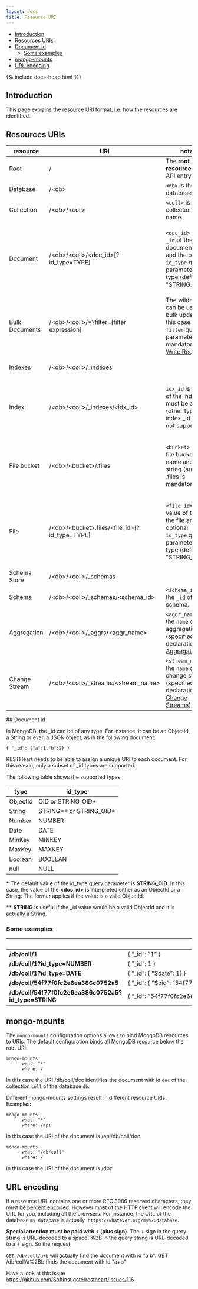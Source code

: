 ```yaml
---
layout: docs
title: Resource URI
---
```


<div markdown="1" class="d-none d-xl-block col-xl-2 order-last bd-toc">

* [Introduction](#introduction)
* [Resources URIs](#resources-uris)
* [Document id](#document-id)
    * [Some examples](#some-examples)
* [mongo-mounts](#mongo-mounts)
* [URL encoding](#url-encoding)

</div>
<div markdown="1" class="col-12 col-md-9 col-xl-8 py-md-3 bd-content">

{% include docs-head.html %} 


## Introduction

This page explains the resource URI format, i.e. how the resources
are identified.

## Resources URIs
<div class="table-responsive">
<table class="ts">
<colgroup>
<col class="w-20" />
<col class="w-40" />
<col class="w-40" />
</colgroup>
<thead>
<tr class="header">
<th>resource</th>
<th>URI</th>
<th>notes</th>
</tr>
</thead>
<tbody>
<tr class="odd">
<td><p>Root</p></td>
<td>/</td>
<td>The <strong>root resource</strong> is the API entry point.</td>
</tr>
<tr class="even">
<td>Database</td>
<td>/&lt;db&gt;</td>
<td><code>&lt;db&gt;</code> is the database name.</td>
</tr>
<tr class="odd">
<td>Collection</td>
<td>/&lt;db&gt;/&lt;coll&gt;</td>
<td><code>&lt;coll&gt;</code> is the collection name.</td>
</tr>
<tr class="even">
<td>Document</td>
<td>/&lt;db&gt;/&lt;coll&gt;/&lt;doc_id&gt;[?id_type=TYPE]</td>
<td><p><code>&lt;doc_id&gt;</code> is the <code>_id</code> of the document and the optional <code>id_type</code> query parameter is its type (default is &quot;STRING_OID&quot;).</p></td>
</tr>
<tr class="odd">
<td>Bulk Documents</td>
<td>/&lt;db&gt;/&lt;coll&gt;/*?filter=[filter expression]</td>
<td>The wildcard can be used for bulk updates; in this case the <code>filter</code> query parameter is mandatory, see  <a href="/docs/v3/write-requests">Write Requests</a>.</td>
</tr>
<tr class="even">
<td>Indexes</td>
<td>/&lt;db&gt;/&lt;coll&gt;/_indexes</td>
<td><p> </p></td>
</tr>
<tr class="odd">
<td>Index</td>
<td>/&lt;db&gt;/&lt;coll&gt;/_indexes/&lt;idx_id&gt;</td>
<td><p><code>idx_id</code> is the _id of the index and must be a string (other types of index _id are not supported).</p></td>
</tr>
<tr class="even">
<td>File bucket</td>
<td>/&lt;db&gt;/&lt;bucket&gt;/.files</td>
<td><p><code>&lt;bucket&gt;</code> is the file bucket name and it is a string (suffix .files is mandatory).</p></td>
</tr>
<tr class="odd">
<td>File</td>
<td>/&lt;db&gt;/&lt;bucket&gt;.files/&lt;file_id&gt;[?id_type=TYPE]</td>
<td><p><code>&lt;file_id&gt;</code> is the value of the _id the file and the optional <code>id_type</code> query parameter is its type (default is &quot;STRING_OID&quot;).</p></td>
</tr>
<tr class="even">
<td>Schema Store</td>
<td>/&lt;db&gt;/&lt;coll&gt;/_schemas</td>
<td> </td>
</tr>
<tr class="odd">
<td>Schema</td>
<td>/&lt;db&gt;/&lt;coll&gt;/_schemas/&lt;schema_id&gt;</td>
<td><code>&lt;schema_id&gt;</code> is the <code>_id</code> of the schema.</td>
</tr>
<tr class="even">
<td>Aggregation</td>
<td>/&lt;db&gt;/&lt;coll&gt;/_aggrs/&lt;aggr_name&gt;</td>
<td><code>&lt;aggr_name&gt;</code> is the <code>name</code> of the aggregation (specified in it declaration, see <a href="/docs/v3/aggregations">Aggregations</a>).</td>
</tr>
<tr class="odd">
<td>Change Stream</td>
<td>/&lt;db&gt;/&lt;coll&gt;/_streams/&lt;stream_name&gt;</td>
<td><code>&lt;stream_name&gt;</code> is the <code>name</code> of the change stream (specified in it declaration, see <a href="/docs/v3/change-streams">Change Streams</a>).</td>
</tr>
</tbody>
</table>
</div>
## Document id

In MongoDB, the \_id can be of any type. For instance, it can be an
ObjectId, a String or even a JSON object, as in the following document:

``` plain
{ "_id": {"a":1,"b":2} }
```

RESTHeart needs to be able to assign a unique URI to each document. For
this reason, only a subset of \_id types are supported.

The following table shows the supported types:

<div class="table-responsive">
<table class="ts">
  <thead>
    <tr>
      <th>type</th>
      <th>id_type</th>
    </tr>
  </thead>
  <tbody>
    <tr>
      <td>ObjectId</td>
      <td>OID or STRING_OID*</td>
    </tr>
    <tr>
      <td>String</td>
      <td>STRING** or STRING_OID*</td>
    </tr>
    <tr>
      <td>Number</td>
      <td>NUMBER</td>
    </tr>
    <tr>
      <td>Date</td>
      <td>DATE</td>
    </tr>
    <tr>
      <td>MinKey</td>
      <td>MINKEY</td>
    </tr>
    <tr>
      <td>MaxKey</td>
      <td>MAXKEY</td>
    </tr>
    <tr>
      <td>Boolean</td>
      <td>BOOLEAN</td>
    </tr>
    <tr>
      <td>null</td>
      <td>NULL</td>
    </tr>
  </tbody>
</table>
</div>



**\*** The default value of the id\_type query parameter
is **STRING\_OID**. In this case, the value of the **&lt;doc_id&gt;** is
interpreted either as an ObjectId or a String. The former applies if the
value is a valid ObjectId.

**\*\*** **STRING** is useful if the \_id value would be a valid
ObjectId and it is actually a String.


### Some examples

<div class="table-responsive">
<table class="ts">
  <thead>
    <tr>
      <th>&nbsp;</th>
      <th>&nbsp;</th>
    </tr>
  </thead>
  <tbody>
    <tr>
      <td><strong>/db/coll/1</strong></td>
      <td>{&nbsp;”_id”:&nbsp;”1”&nbsp;}</td>
    </tr>
    <tr>
      <td><strong>/db/coll/1?id_type=NUMBER</strong></td>
      <td>{&nbsp;”_id”:&nbsp;1&nbsp;}</td>
    </tr>
    <tr>
      <td><strong>/db/coll/1?id_type=DATE</strong></td>
      <td>{&nbsp;”_id”:&nbsp;{&nbsp;”$date”:&nbsp;1}&nbsp;}</td>
    </tr>
    <tr>
      <td><strong>/db/coll/54f77f0fc2e6ea386c0752a5</strong></td>
      <td>{&nbsp;”_id”:&nbsp;{&nbsp;”$oid”:&nbsp;”54f77f0fc2e6ea386c0752a5”}&nbsp;}</td>
    </tr>
    <tr>
      <td><strong>/db/coll/54f77f0fc2e6ea386c0752a5?id_type=STRING</strong></td>
      <td>{&nbsp;”_id”:&nbsp;”54f77f0fc2e6ea386c0752a5”&nbsp;}</td>
    </tr>
  </tbody>
</table>
</div>

## mongo-mounts

The `mongo-mounts` configuration options allows to bind MongoDB
resources to URIs. The default configuration binds all MongoDB resource
below the root URI:

``` plain
mongo-mounts:
    - what: "*"
      where: /
```

In this case the URI /db/coll/doc identifies the document with
id `doc` of the collection `coll` of the database `db`.

Different mongo-mounts settings result in different resource URIs.
Examples:

``` plain
mongo-mounts:
    - what: "*"
      where: /api
```

In this case the URI of the document is /api/db/coll/doc

``` plain
mongo-mounts:
    - what: "/db/coll"
      where: /
```

In this case the URI of the document is /doc

## URL encoding

If a resource URL contains one or more RFC 3986 reserved characters,
they must be [percent
encoded](https://en.wikipedia.org/wiki/Percent-encoding). However most
of the HTTP client will encode the URL for you, including all the
browsers. For instance, the URL of the database `my database` is
actually  `https://whatever.org/my%20database`.

**Special attention must be paid with + (plus sign)**. The + sign in the
query string is URL-decoded to a space! %2B in the query string is
URL-decoded to a + sign. So the request

`GET /db/coll/a+b` will actually find the document with id "a b". GET
/db/coll/a%2Bb finds the document with id "a+b"

Have a look at this issue
<https://github.com/SoftInstigate/restheart/issues/116>

</div>